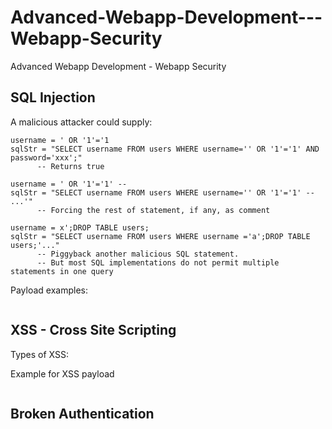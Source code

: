 # Advanced-Webapp-Development---Webapp-Security
Advanced Webapp Development - Webapp Security

## SQL Injection


A malicious attacker could supply:
```
username = ' OR '1'='1
sqlStr = "SELECT username FROM users WHERE username='' OR '1'='1' AND password='xxx';"
      -- Returns true
```
``` 
username = ' OR '1'='1' --
sqlStr = "SELECT username FROM users WHERE username='' OR '1'='1' -- ...'"
      -- Forcing the rest of statement, if any, as comment
```
```
username = x';DROP TABLE users;
sqlStr = "SELECT username FROM users WHERE username ='a';DROP TABLE users;'..."
      -- Piggyback another malicious SQL statement.
      -- But most SQL implementations do not permit multiple statements in one query
```

Payload examples:
```

```

## XSS - Cross Site Scripting


Types of XSS:

Example for XSS payload

```

```


## Broken Authentication



